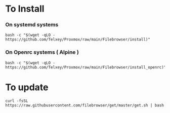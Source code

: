 # To Install 

### On systemd systems

    bash -c "$(wget -qLO - https://github.com/Telxey/Proxmox/raw/main/Filebrowser/install)"

### On Openrc systems ( Alpine )    

    bash -c "$(wget -qLO - https://github.com/Telxey/Proxmox/raw/main/Filebrowser/install_openrc)"

# To update 

    curl -fsSL https://raw.githubusercontent.com/filebrowser/get/master/get.sh | bash

